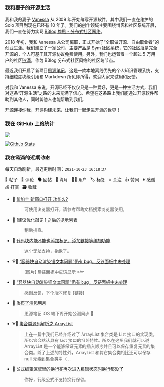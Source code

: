 ### 我和妻子的开源生活

我和我的妻子 [Vanessa](https://github.com/Vanessa219) 从 2009 年开始编写开源软件，其中我们一直在维护的 Solo 项目到现在已经有 10 年了。我们的创作领域主要围绕博客和社区系统开展，我们一直在努力实现 [B3log 构思 - 分布式社区网络](https://ld246.com/article/1546941897596)。

2018 年初，我和 Vanessa 从公司离职，正式开始了“全职做开源、自由职业者”的创业生涯。我们建立了一家公司，主要产品是 Sym 社区系统，它的[社区版](https://github.com/88250/symphony)是完全开源的，个人可基于其开源协议免费使用。另外，我们也运营着一个超过 5 万用户的社区[链滴](https://ld246.com)，作为 B3log 分布式社区网络的社区端节点。

最近我们开启了新项目[思源笔记](https://github.com/siyuan-note/siyuan)，这是一款本地离线优先的个人知识管理系统，支持细粒度块级引用和 Markdown 所见即所得，欢迎大家来试用和反馈。

对我和 Vanessa 来说，开源已经不仅仅只是一种爱好，更是一种生活方式，我们对这条“开源生活”之路的未来充满了信心。希望在这条路上我们能通过开源软件帮助到其他人，同时其他人也能帮助到我们。

开源连接你我，开源构建未来，让我们一起走进开源的世界！

### 我在 GitHub 上的统计

<a title="Hits" target="_blank" href="https://github.com/88250/88250"><img src="https://hits.b3log.org/88250/88250.svg"></a>

[![Github Stats](https://github-readme-stats.vercel.app/api?username=88250&theme=tokyonight&show_icons=true)](https://github.com/88250)

<!--events start -->

### 我在链滴的近期动态

每天自动刷新，最近更新时间：`2021-10-23 16:18:37`

📝 帖子 &nbsp; 💬 评论 &nbsp; 🗣 回帖 &nbsp; 🌙 清月 &nbsp; 👨‍💻 用户 &nbsp; 🏷️ 标签 &nbsp; ⭐️ 关注 &nbsp; 👍 赞同 &nbsp; 💗 感谢 &nbsp; 💰 打赏 &nbsp; 🗃 收藏

* 💬 [能加个 新窗口打开 功能么?](https://ld246.com/article/1634965430217/comment/1634966990444#comments)

  > 可使用浏览器打开，请参考帮助文档搜索浏览器使用。
* 💬 [建议优化敲完 [[ 之后的提示列表](https://ld246.com/article/1634809114469/comment/1634951549317#comments)

  > 稍后排查。
* 💬 [代码块内能不能也添加标记、添加链接等编辑功能](https://ld246.com/article/1634950493813/comment/1634951509817#comments)

  > 这个无法支持，抱歉了。
* 💗📝 [“容器块自动渲染锚文本问题”仍有 bug，反链面板中未处理](https://ld246.com/article/1634922779416)

  > [图片] 反链面板中应该显示 abc
* 💬 [“容器块自动渲染锚文本问题”仍有 bug，反链面板中未处理](https://ld246.com/article/1634922779416/comment/1634951478198#comments)

  > 感谢反馈，下个版本修复 [链接]
* 🌙 [发布了清风明月](https://ld246.com/member/88250/breezemoons/1634920900814)

  > 思源笔记 iOS 端下周开始公测同步 🍎
* 💗📝 [集合类源码解析之 ArrayList](https://ld246.com/article/1634887780712)

  > 上在一篇中我们已经介绍过了 ArrayList 集合类是 List 接口的实现类，所以它会默认具有 List 接口的相关特性。所以在这里我们就可以说 ArrayList 是一个能够保证元素的插入顺序并且可以保存重复元素的集合类。除了上述的特性外，ArrayList 和其它集合类相比还可以保存 null 元素到集合类中（ ..
* 💬 [公式编辑区域里的换行在再次进入编辑状态时换行都没了](https://ld246.com/article/1634914440685/comment/1634915642341#comments)

  > 你好，行级公式不支持换行保留。


<!--events end -->
